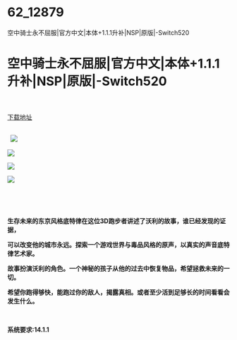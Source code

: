 # 62_12879
空中骑士永不屈服|官方中文|本体+1.1.1升补|NSP|原版|-Switch520
# 空中骑士永不屈服|官方中文|本体+1.1.1升补|NSP|原版|-Switch520
 <br/></br>
[下载地址](https://www.switch520.cc/article/12879 "下载地址")
<br/></br>

<p><strong>&nbsp; <img src="https://www.switch520.cc/muke_img/upload_art_editor_20210425-1_7a63b8bd8a7bc6471722266614baa54f.jpg"> </strong></p>
<p><strong><img src="https://www.switch520.cc/muke_img/upload_art_editor_20210425-1_a33a479069a17f93797bb1a2aa47e621.jpg"></strong></p>
<p><strong><img src="https://www.switch520.cc/muke_img/upload_art_editor_20210425-1_afa41f3a6ce1d2c7d3d0767132f0f616.jpg"></strong></p>
<p><strong><img src="https://www.switch520.cc/muke_img/upload_art_editor_20210425-1_cba465069bbf86eb57a75b608f709046.jpg"></strong></p>
<p><strong>&nbsp;</strong></p>
<p>&nbsp;</p>
<p><strong>生存未来的东京风格底特律在这位3D跑步者讲述了沃利的故事，谁已经发现的证据，</strong></p>
<p><strong>可以改变他的城市永远。探索一个游戏世界与毒品风格的原声，以真实的声音底特律艺术家。 </strong></p>
<p><strong>故事扮演沃利的角色。一个神秘的孩子从他的过去中恢复物品，希望拯救未来的一切。</strong></p>
<p><strong>希望你跑得够快，能跑过你的敌人，揭露真相。或者至少活到足够长的时间看看会发生什么。</strong></p>
<p>&nbsp;</p>
<p><strong>系统要求:14.1.1</strong></p>



